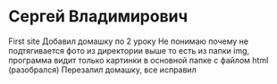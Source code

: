 # Сергей Владимирович
First site
Добавил домашку по 2 уроку
Не понимаю почему не подтягивается фото из директории выше то есть из папки img, программа видит только картинки в основной папке с файлом html (разобрался)
Перезалил домашку, все исправил
